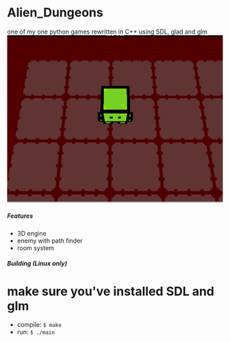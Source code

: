 # Alien_Dungeons
one of my one python games rewritten in C++ using SDL, glad and glm
![screenshot](https://github.com/Ztirom45/Alien_Dungeons/blob/main/screenshots/SC1.png)

##### Features

- 3D engine
- enemy with path finder
- room system

##### Building (Linux only)
# make sure you've installed SDL and glm
- compile: `$ make`
- run: `$ ./main`

  
